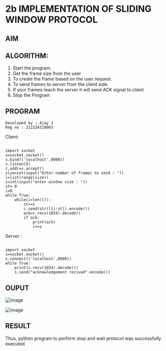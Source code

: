 # 2b IMPLEMENTATION OF SLIDING WINDOW PROTOCOL
## AIM
## ALGORITHM:
1. Start the program.
2. Get the frame size from the user
3. To create the frame based on the user request.
4. To send frames to server from the client side.
5. If your frames reach the server it will send ACK signal to client
6. Stop the Program
## PROGRAM
```
Developed by : Ajay J
Reg no : 212224110003
```
Client:
```

import socket
s=socket.socket()
s.bind(('localhost',8000))
s.listen(5)
c,addr=s.accept()
size=int(input("Enter number of frames to send : "))
l=list(range(size))
s=int(input("enter window size : "))
st= 0
i=0
while True:
    while(i<len(l)):
        st+=s
        c.send(str(l[i:st]).encode())
        ack=c.recv(1024).decode()
        if ack:
            print(ack)
            i+=s
```
Server :
```

import socket
s=socket.socket()
s.connect(('localhost',8000))
while True:
    print(s.recv(1024).decode())
    s.send("acknowledgement recived".encode())
```


## OUPUT

![image](https://github.com/user-attachments/assets/374ecc64-7afc-4db0-8d03-5005102e86d2)


![image](https://github.com/user-attachments/assets/165a1e44-8fd9-4da3-bbec-e6e42501292f)


## RESULT
Thus, python program to perform stop and wait protocol was successfully executed
